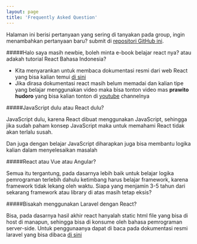 ```yaml
---
layout: page
title: 'Frequently Asked Question'
---
```


Halaman ini berisi pertanyaan yang sering di tanyakan pada group, ingin menambahkan pertanyaan baru? submit di [repositori GitHub ini](https://github.com/reactjs-id/meetup).

#####Halo saya masih newbie, boleh minta e-book belajar react nya? atau adakah tutorial React Bahasa Indonesia?

- Kita menyarankan untuk membaca dokumentasi resmi dari web React yang bisa kalian temui [di sini](https://reactjs.org/)
- Jika dirasa dokumentasi react masih belum memadai dan kalian tipe yang belajar menggunakan video maka bisa tonton video mas <b>prawito hudoro</b> yang bisa kalian tonton di [youtube](https://www.youtube.com/watch?v=5kHyviqjhCk&list=PLU4DS8KR-LJ03qEsHn9zV4qdhcWtusBqb) channelnya

#####JavaScript dulu atau React dulu?

JavaScript dulu, karena React dibuat menggunakan JavaScript, sehingga jika sudah paham konsep JavaScript maka untuk memahami React tidak akan terlalu susah.

Dan juga dengan belajar JavaScript diharapkan juga bisa membantu logika kalian dalam menyelesaikan masalah

#####React atau Vue atau Angular?

Semua itu tergantung, pada dasarnya lebih baik untuk belajar logika pemrograman terlebih dahulu ketimbang harus belajar framework, karena framework tidak lekang oleh waktu. Siapa yang menjamin 3-5 tahun dari sekarang framework atau library di atas masih tetap eksis?

#####Bisakah menggunakan Laravel dengan React?

Bisa, pada dasarnya hasil akhir react hanyalah static html file yang bisa di host di manapun, sehingga bisa di konsume oleh bahasa pemrograman server-side. Untuk penggunaanya dapat di baca pada dokumentasi resmi laravel yang bisa dibaca [di sini](https://laravel.com/docs/5.8/frontend#using-react) 
